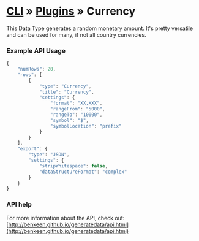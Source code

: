 # [CLI](../../../../../cli/README.md) &raquo; [Plugins](../../../../../cli/PLUGINS.md) &raquo; Currency

This Data Type generates a random monetary amount. It's pretty versatile and can be used for many, if not all country
currencies. 

### Example API Usage

```javascript
{
    "numRows": 20,
    "rows": [
        {
            "type": "Currency",
            "title": "Currency",
            "settings": {
                "format": "XX,XXX",
                "rangeFrom": "5000",
                "rangeTo": "10000",
                "symbol": "$",
                "symbolLocation": "prefix"
            }
        }
    ],
    "export": {
        "type": "JSON",
        "settings": {
            "stripWhitespace": false,
            "dataStructureFormat": "complex"
        }
    }
}
```
 
### API help

For more information about the API, check out:
[http://benkeen.github.io/generatedata/api.html](http://benkeen.github.io/generatedata/api.html)
